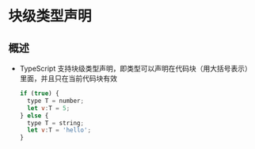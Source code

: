 # 块级类型声明

## 概述

+ TypeScript 支持块级类型声明，即类型可以声明在代码块（用大括号表示）里面，并且只在当前代码块有效

  ```js
  if (true) {
    type T = number;
    let v:T = 5;
  } else {
    type T = string;
    let v:T = 'hello';
  }
  ```
